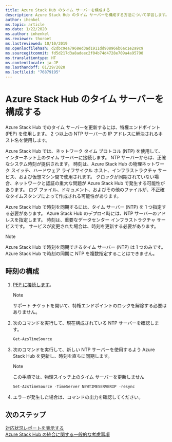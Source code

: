 ```yaml
---
title: Azure Stack Hub のタイム サーバーを構成する
description: Azure Stack Hub のタイム サーバーを構成する方法について学習します。
author: ihenkel
ms.topic: article
ms.date: 1/22/2020
ms.author: inhenkel
ms.reviewer: thoroet
ms.lastreviewed: 10/10/2019
ms.openlocfilehash: d2dbc9ea7968ed3ad1911dd908966b6ac1e2a9c9
ms.sourcegitcommit: fd5d217d3a8adeec2f04b74d4728e709a4a95790
ms.translationtype: HT
ms.contentlocale: ja-JP
ms.lasthandoff: 01/29/2020
ms.locfileid: "76879195"
---
```

# <a name="configure-the-time-server-for-azure-stack-hub"></a>Azure Stack Hub のタイム サーバーを構成する

Azure Stack Hub でのタイム サーバーを更新するには、特権エンドポイント (PEP) を使用します。 2 つ以上の NTP サーバーの IP アドレスに解決されるホスト名を使用します。

Azure Stack Hub では、ネットワーク タイム プロトコル (NTP) を使用して、インターネット上のタイム サーバーに接続します。 NTP サーバーからは、正確なシステム時刻が提供されます。 時刻は、Azure Stack Hub の物理ネットワーク スイッチ、ハードウェア ライフサイクル ホスト、インフラストラクチャ サービス、および仮想マシン間で使用されます。 クロックが同期されていない場合、ネットワークと認証の重大な問題が Azure Stack Hub で発生する可能性があります。 ログ ファイル、ドキュメント、およびその他のファイルが、不正確なタイムスタンプによって作成される可能性があります。

Azure Stack Hub で時刻を同期するには、タイム サーバー (NTP) を 1 つ指定する必要があります。 Azure Stack Hub のデプロイ時には、NTP サーバーのアドレスを指定します。 時刻は、重要なデータセンター インフラストラクチャ サービスです。 サービスが変更された場合は、時刻を更新する必要があります。

> [!NOTE]
> Azure Stack Hub で時刻を同期できるタイム サーバー (NTP) は 1 つのみです。 Azure Stack Hub で時刻の同期に NTP を複数指定することはできません。

## <a name="configure-time"></a>時刻の構成

1. [PEP に接続します](azure-stack-privileged-endpoint.md)。 
    > [!Note]  
    > サポート チケットを開いて、特権エンドポイントのロックを解除する必要はありません。

2. 次のコマンドを実行して、現在構成されている NTP サーバーを確認します。

    ```PowerShell
    Get-AzsTimeSource
    ```

3. 次のコマンドを実行して、新しい NTP サーバーを使用するよう Azure Stack Hub を更新し、時刻を直ちに同期します。

    > [!Note]  
    > この手順では、物理スイッチ上のタイム サーバーを更新しません

    ```PowerShell
    Set-AzsTimeSource -TimeServer NEWTIMESERVERIP -resync
    ```

4. エラーが発生した場合は、コマンドの出力を確認してください。


## <a name="next-steps"></a>次のステップ

[対応状況レポートを表示する](azure-stack-validation-report.md)  
[Azure Stack Hub の統合に関する一般的な考慮事項](azure-stack-datacenter-integration.md)  
